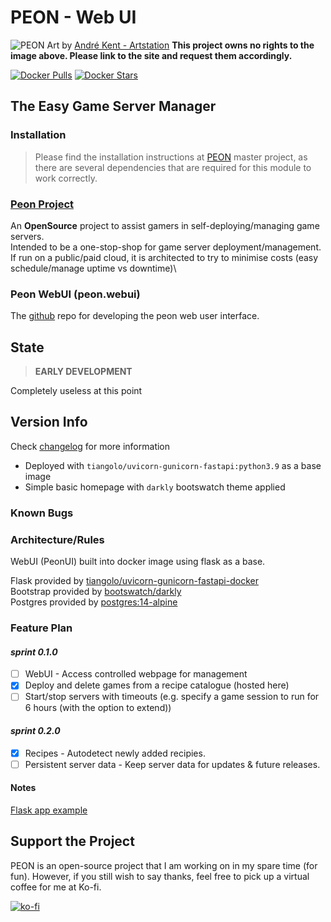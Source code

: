 # PEON - Web UI

![PEON](https://github.com/the-peon-project/peon/blob/main/media/andre-kent-peon-turntable.jpeg)
Art by [André Kent - Artstation](https://www.artstation.com/artwork/W2E0RQ)
**This project owns no rights to the image above. Please link to the site and request them accordingly.**

[![Docker Pulls](https://img.shields.io/docker/pulls/umlatt/peon.ui.svg)](https://hub.docker.com/r/umlatt/peon.ui)
[![Docker Stars](https://img.shields.io/docker/stars/umlatt/peon.ui.svg)](https://hub.docker.com/r/umlatt/peon.ui)

## The Easy Game Server Manager

### Installation

> Please find the installation instructions at [PEON](https://github.com/the-peon-project/peon/) master project, as there are several dependencies that are required for this module to work correctly.

### [Peon Project](https://github.com/the-peon-project/peon)

An **OpenSource** project to assist gamers in self-deploying/managing game servers.\
Intended to be a one-stop-shop for game server deployment/management.\
If run on a public/paid cloud, it is architected to try to minimise costs (easy schedule/manage uptime vs downtime)\

### Peon WebUI (peon.webui)

The [github](https://github.com/the-peon-project/peon-webui) repo for developing the peon web user interface.

## State

> **EARLY DEVELOPMENT**

Completely useless at this point

## Version Info

Check [changelog](https://github.com/the-peon-project/peon-webui/blob/master/changelog.md) for more information

- Deployed with ``tiangolo/uvicorn-gunicorn-fastapi:python3.9`` as a base image
- Simple basic homepage with ``darkly`` bootswatch theme applied

### Known Bugs

### Architecture/Rules

WebUI (PeonUI) built into docker image using flask as a base.

Flask provided by [tiangolo/uvicorn-gunicorn-fastapi-docker](https://github.com/tiangolo/uvicorn-gunicorn-fastapi-docker)\
Bootstrap provided by [bootswatch/darkly](https://bootswatch.com/darkly/)\
Postgres provided by [postgres:14-alpine](https://hub.docker.com/_/postgres)

### Feature Plan

#### *sprint 0.1.0*

- [ ] WebUI - Access controlled webpage for management
- [x] Deploy and delete games from a recipe catalogue (hosted here)
- [ ] Start/stop servers with timeouts (e.g. specify a game session to run for 6 hours (with the option to extend))

#### *sprint 0.2.0*

- [x] Recipes - Autodetect newly added recipies.
- [ ] Persistent server data - Keep server data for updates & future releases.

#### Notes

[Flask app example](https://ianlondon.github.io/blog/deploy-flask-docker-nginx/)

## Support the Project

PEON is an open-source project that I am working on in my spare time (for fun).
However, if you still wish to say thanks, feel free to pick up a virtual coffee for me at Ko-fi.

[![ko-fi](https://ko-fi.com/img/githubbutton_sm.svg)](https://ko-fi.com/K3K567ILJ)

